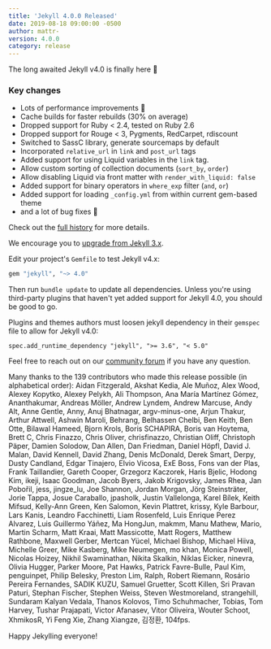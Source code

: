 ```yaml
---
title: 'Jekyll 4.0.0 Released'
date: 2019-08-18 09:00:00 -0500
author: mattr-
version: 4.0.0
category: release
---
```


The long awaited Jekyll v4.0 is finally here :tada:

### Key changes

- Lots of performance improvements :rocket:
- Cache builds for faster rebuilds (30% on average)
- Dropped support for Ruby < 2.4, tested on Ruby 2.6
- Dropped support for Rouge < 3, Pygments, RedCarpet, rdiscount
- Switched to SassC library, generate sourcemaps by default
- Incorporated `relative_url` in `link` and `post_url` tags
- Added support for using Liquid variables in the `link` tag.
- Allow custom sorting of collection documents (`sort_by`, `order`)
- Allow disabling Liquid via front matter with `render_with_liquid: false`
- Added support for binary operators in `where_exp` filter (`and`, `or`)
- Added support for loading `_config.yml` from within current gem-based theme
- and a lot of bug fixes :bug:

Check out the [full history](/docs/history/#v4-0-0) for more details.

We encourage you to [upgrade from Jekyll 3.x](/docs/upgrading/3-to-4/).

Edit your project's `Gemfile` to test Jekyll v4.x:

```ruby
gem "jekyll", "~> 4.0"
```

Then run `bundle update` to update all dependencies. Unless you're using
third-party plugins that haven't yet added support for Jekyll 4.0, you should be
good to go.

Plugins and themes authors must loosen jekyll dependency in their `gemspec` file to allow for Jekyll v4.0:

`spec.add_runtime_dependency "jekyll", ">= 3.6", "< 5.0"`

Feel free to reach out on our [community forum](https://talk.jekyllrb.com) if you have any question.

Many thanks to the 139 contributors who made this release possible (in alphabetical order):
Aidan Fitzgerald, Akshat Kedia, Ale Muñoz, Alex Wood, Alexey Kopytko, Alexey Pelykh, Ali Thompson,
Ana María Martínez Gómez, Ananthakumar, Andreas Möller, Andrew Lyndem, Andrew Marcuse, Andy Alt,
Anne Gentle, Anny, Anuj Bhatnagar, argv-minus-one, Arjun Thakur, Arthur Attwell, Ashwin Maroli,
Behrang, Belhassen Chelbi, Ben Keith, Ben Otte, Bilawal Hameed, Bjorn Krols, Boris SCHAPIRA,
Boris van Hoytema, Brett C, Chris Finazzo, Chris Oliver, chrisfinazzo, Christian Oliff,
Christoph Päper, Damien Solodow, Dan Allen, Dan Friedman, Daniel Höpfl, David J. Malan,
David Kennell, David Zhang, Denis McDonald, Derek Smart, Derpy, Dusty Candland, Edgar Tinajero,
Elvio Vicosa, ExE Boss, Fons van der Plas, Frank Taillandier, Gareth Cooper, Grzegorz Kaczorek,
Haris Bjelic, Hodong Kim, ikeji, Isaac Goodman, Jacob Byers, Jakob Krigovsky, James Rhea,
Jan Pobořil, jess, jingze_lu, Joe Shannon, Jordan Morgan, Jörg Steinsträter, Jorie Tappa,
Josue Caraballo, jpasholk, Justin Vallelonga, Karel Bílek, Keith Mifsud, Kelly-Ann Green,
Ken Salomon, Kevin Plattret, krissy, Kyle Barbour, Lars Kanis, Leandro Facchinetti, Liam Rosenfeld,
Luis Enrique Perez Alvarez, Luis Guillermo Yáñez, Ma HongJun, makmm, Manu Mathew, Mario,
Martin Scharm, Matt Kraai, Matt Massicotte, Matt Rogers, Matthew Rathbone, Maxwell Gerber,
Mertcan Yücel, Michael Bishop, Michael Hiiva, Michelle Greer, Mike Kasberg, Mike Neumegen,
mo khan, Monica Powell, Nicolas Hoizey, Nikhil Swaminathan, Nikita Skalkin, Niklas Eicker, ninevra,
Olivia Hugger, Parker Moore, Pat Hawks, Patrick Favre-Bulle, Paul Kim, penguinpet, Philip Belesky,
Preston Lim, Ralph, Robert Riemann, Rosário Pereira Fernandes, SADIK KUZU, Samuel Gruetter,
Scott Killen, Sri Pravan Paturi, Stephan Fischer, Stephen Weiss, Steven Westmoreland, strangehill,
Sundaram Kalyan Vedala, Thanos Kolovos, Timo Schuhmacher, Tobias, Tom Harvey, Tushar Prajapati,
Victor Afanasev, Vitor Oliveira, Wouter Schoot, XhmikosR, Yi Feng Xie, Zhang Xiangze, 김정환, 104fps.

Happy Jekylling everyone!
